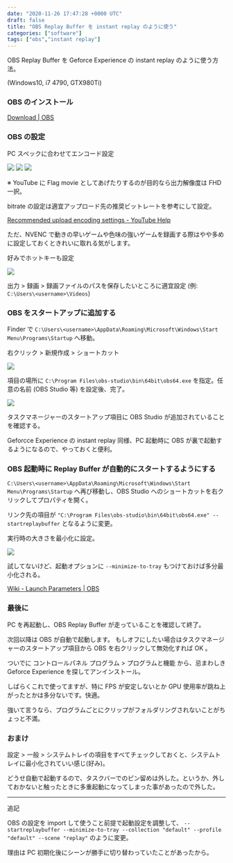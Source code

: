 ```yaml
---
date: "2020-11-26 17:47:28 +0000 UTC"
draft: false
title: "OBS Replay Buffer を instant replay のように使う"
categories: ["software"]
tags: ["obs","instant replay"]
---
```


OBS Replay Buffer を Geforce Experience の instant replay のように使う方法。

(Windows10, i7 4790, GTX980Ti)

### OBS のインストール

[Download | OBS](https://obsproject.com/download)

### OBS の設定

PC スペックに合わせてエンコード設定

![](image1.png)
![](image2.png)
![](image3.png)

※ YouTube に Flag movie としてあげたりするのが目的なら出力解像度は FHD 一択。

bitrate の設定は適宜アップロード先の推奨ビットレートを参考にして設定。

[Recommended upload encoding settings - YouTube Help](https://support.google.com/youtube/answer/1722171?hl=en)

ただ、NVENC で動きの早いゲームや色味の強いゲームを録画する際はやや多めに設定しておくときれいに取れる気がします。

好みでホットキーも設定

![](image4.png)

出力 > 録画 > 録画ファイルのパスを保存したいところに適宜設定 (例: `C:\Users\<username>\Videos`)

### OBS をスタートアップに追加する

Finder で `C:\Users\<username>\AppData\Roaming\Microsoft\Windows\Start Menu\Programs\Startup` へ移動。

右クリック > 新規作成 > ショートカット

![](image5.png)

項目の場所に `C:\Program Files\obs-studio\bin\64bit\obs64.exe` を指定。任意の名前 (OBS Studio 等) を設定後、完了。

![](image6.png)

タスクマネージャーのスタートアップ項目に OBS Studio が追加されていることを確認する。

Geforcce Experience の instant replay 同様、PC 起動時に OBS が裏で起動するようになるので、やっておくと便利。

### OBS 起動時に Replay Buffer が自動的にスタートするようにする

`C:\Users\<username>\AppData\Roaming\Microsoft\Windows\Start Menu\Programs\Startup` へ再び移動し、OBS Studio へのショートカットを右クリックしてプロパティを開く。

リンク先の項目が `"C:\Program Files\obs-studio\bin\64bit\obs64.exe" --startreplaybuffer` となるように変更。

実行時の大きさを最小化に設定。

![](image7.png)

試してないけど、起動オプションに `--minimize-to-tray` もつけておけば多分最小化される。

[Wiki - Launch Parameters | OBS](https://obsproject.com/wiki/Launch-Parameters)

### 最後に

PC を再起動し、OBS Replay Buffer が走っていることを確認して終了。

次回以降は OBS が自動で起動します。 もしオフにしたい場合はタスクマネージャーのスタートアップ項目から OBS を右クリックして無効化すれば OK 。

ついでに コントロールパネル プログラム > プログラムと機能 から、忌まわしき Geforce Experience を探してアンインストール。

しばらくこれで使ってますが、特に FPS が安定しないとか GPU 使用率が跳ね上がったとかは多分ないです。快適。

強いて言うなら、プログラムごとにクリップがフォルダリングされないことがちょっと不満。

### おまけ

設定 > 一般 > システムトレイの項目をすべてチェックしておくと、システムトレイに最小化されていい感じ(好み)。

どうせ自動で起動するので、タスクバーでのピン留めは外した。というか、外しておかないと触ったときに多重起動になってしまった事があったので外した。

---

追記

OBS の設定を import して使うこと前提で起動設定を調整して、 `--startreplaybuffer --minimize-to-tray --collection "default" --profile "default" --scene "replay"` のように変更。

理由は PC 初期化後にシーンが勝手に切り替わっていたことがあったから。
